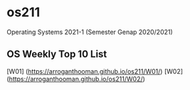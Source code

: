 # os211
Operating Systems 2021-1 (Semester Genap 2020/2021)

## OS Weekly Top 10 List
[W01] (https://arroganthooman.github.io/os211/W01/)
[W02] (https://arroganthooman.github.io/os211/W02/)
